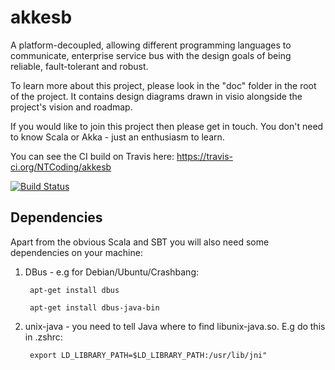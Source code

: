 akkesb
======

A platform-decoupled, allowing different programming languages to communicate, enterprise service bus with the design goals of being reliable, fault-tolerant and robust.

To learn more about this project, please look in the "doc" folder in the root of the project. It contains design diagrams drawn in visio alongside the project's vision and roadmap.

If you would like to join this project then please get in touch. You don't need to know Scala or Akka - just an enthusiasm to learn.

You can see the CI build on Travis here: https://travis-ci.org/NTCoding/akkesb

[![Build Status](https://travis-ci.org/NTCoding/akkesb.png?branch=master)](https://travis-ci.org/NTCoding/akkesb)


Dependencies
------------
Apart from the obvious Scala and SBT you will also need some dependencies on your machine:

1. DBus - e.g for Debian/Ubuntu/Crashbang: 

        apt-get install dbus

        apt-get install dbus-java-bin

2. unix-java - you need to tell Java where to find libunix-java.so. E.g do this in .zshrc: 

        export LD_LIBRARY_PATH=$LD_LIBRARY_PATH:/usr/lib/jni"


